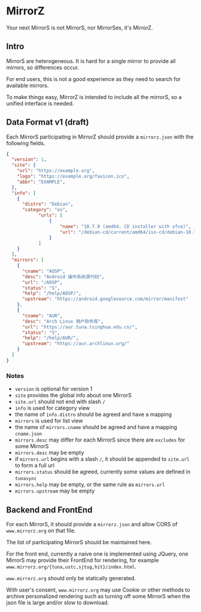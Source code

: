 # MirrorZ

Your next MirrorS is not MirrorS, nor MirrorSes, it's MirrorZ.

## Intro

MirrorS are heterogeneous. It is hard for a single mirror to provide all mirrors, so differences occur.

For end users, this is not a good experience as they need to search for available mirrors.

To make things easy, MirrorZ is intended to include all the mirrorS, so a unified interface is needed.

## Data Format v1 (draft)

Each MirrorS participating in MirrorZ should provide a `mirrorz.json` with the following fields.

```json
{
  "version": 1,
  "site": {
    "url": "https://example.org",
    "logo": "https://example.org/favicon.ico",
    "abbr": "EXAMPLE",
  },
  "info": [
    {
      "distro": "Debian",
      "category": "os",
            "urls": [
                {
                    "name": "10.7.0 (amd64, CD installer with xfce)",
                    "url": "/debian-cd/current/amd64/iso-cd/debian-10.7.0-amd64-xfce-CD-1.iso"
                }
            ]
    }
  ],
  "mirrors": [
    {
      "cname": "AOSP",
      "desc": "Android 操作系统源代码",
      "url": "/AOSP",
      "status": "S",
      "help": "/help/AOSP/",
      "upstream": "https://android.googlesource.com/mirror/manifest"
    },
    {
      "cname": "AUR",
      "desc": "Arch Linux 用户软件库",
      "url": "https://aur.tuna.tsinghua.edu.cn/",
      "status": "S",
      "help": "/help/AUR/",
      "upstream": "https://aur.archlinux.org/"
    }
  ]
}
```

### Notes

* `version` is optional for version 1
* `site` provides the global info about one MirrorS
* `site.url` should not end with slash `/`
* `info` is used for category view
* the name of `info.distro` should be agreed and have a mapping
* `mirrors` is used for list view
* the name of `mirrors.cname` should be agreed and have a mapping `cname.json`
* `mirrors.desc` may differ for each MirrorS since there are `excludes` for some MirrorS
* `mirrors.desc` may be empty
* if `mirrors.url` begins with a slash `/`, it should be appended to `site.url` to form a full url
* `mirrors.status` should be agreed, currently some values are defined in `tunasync`
* `mirrors.help` may be empty, or the same rule as `mirrors.url`
* `mirrors.upstream` may be empty

## Backend and FrontEnd

For each MirrorS, it should provide a `mirrorz.json` and allow CORS of `www.mirrorz.org` on that file.

The list of participating MirrorS should be maintained here.

For the front end, currently a naive one is implemented using JQuery, one MirrorS may provide their FrontEnd for rendering, for example `www.mirrorz.org/{tuna,ustc,sjtug,hit}/index.html`.

`www.mirrorz.org` should only be statically generated.

With user's consent, `www.mirrorz.org` may use Cookie or other methods to archive personalized rendering such as turning off some MirrorS when the json file is large and/or slow to download.

<!--
 vim: ts=2 sts=2 sw=2
-->
